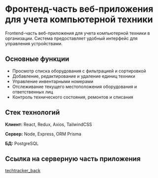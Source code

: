 
# Фронтенд-часть веб-приложения для учета компьютерной техники

Frontend-часть веб-приложения для учета компьютерной техники в организации. Система предоставляет удобный интерфейс для управления устройствами.


## Основные функции


- Просмотр списка оборудования с фильтрацией и сортировкой
- Добавление, редактирование и удаление единиц техники
- Управление инвентарными номерами
- Отслеживание текущего местоположения оборудования и ответственных лиц
- Контроль технического состояния, ремонтов и списания


## Стек технологий

**Клиент:** React, Redux, Axios, TailwindCSS

**Сервер:** Node, Express, ORM Prisma

**БД:** PostgreSQL


## Ссылка на серверную часть приложения


[techtracker_back](https://github.com/Elisaveta-N/techtracker_back)


